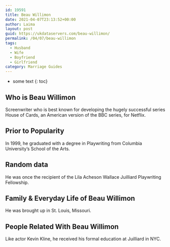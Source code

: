 ```yaml
---
id: 19591
title: Beau Willimon
date: 2021-04-07T23:13:52+00:00
author: Laima
layout: post
guid: https://ukdataservers.com/beau-willimon/
permalink: /04/07/beau-willimon
tags:
  - Husband
  - Wife
  - Boyfriend
  - Girlfriend
category: Marriage Guides
---
```


* some text
{: toc}


## Who is Beau Willimon
                  
                  
                  
Screenwriter who is best known for developing the hugely successful series House of Cards, an American version of the BBC series, for Netflix.
                  
              
            
              
            
                
                
                
## Prior to Popularity
                  
                  
                  
In 1999, he graduated with a degree in Playwriting from Columbia University&#8217;s School of the Arts.
                  
              
            
              
            
                
                
                
## Random data
                  
                  
                  
He was once the recipient of the Lila Acheson Wallace Juilliard Playwriting Fellowship.
                  
              
            
              
            
                
                
                
## Family & Everyday Life of Beau Willimon
                  
                  
                  
He was brought up in St. Louis, Missouri.
                  
              
            
              
            
                
                
                
## People Related With Beau Willimon
                  
                  
                  
Like actor Kevin Kline, he received his formal education at Juilliard in NYC.
                  
              
            
              
            
                
              
            
              
              
            
            
              
            
          
          
          
